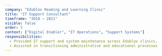 ```yaml
---
company: "Edublox Reading and Learning Clinic"
title: "IT Support Consultant"
timeframe: "2010 – 2011"
visible: false
order: 5
context: ["Digital Enabler", "IT Operations", "Support Systems"]
responsibilities:
  - Provided IT support and system maintenance across Edublox clinics, contributing to early technology adoption and basic digital workflows.
  - Assisted in transitioning administrative and educational processes to digital formats, setting foundations for future platform development.
---
```

